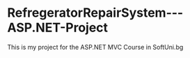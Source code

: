 # RefregeratorRepairSystem---ASP.NET-Project
This is my project for the ASP.NET MVC Course in SoftUni.bg

